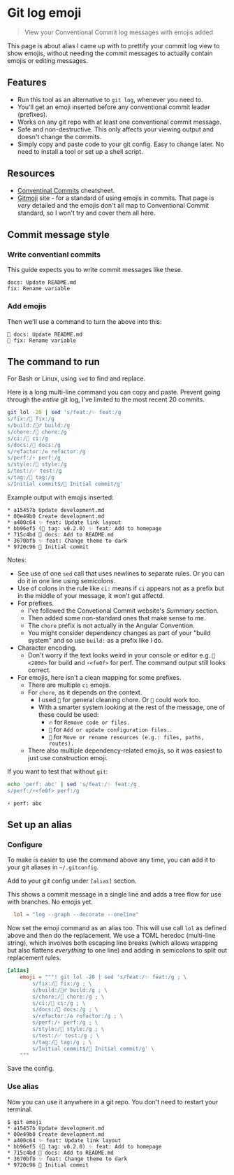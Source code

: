 # Git log emoji
> View your Conventional Commit log messages with emojis added


This page is about alias I came up with to prettify your commit log view to show emojis, without needing the commit messages to actually contain emojis or editing messages.


## Features

- Run this tool as an alternative to `git log`, whenever you need to.
- You'll get an emoji inserted before any conventional commit leader (prefixes).
- Works on any git repo with at least one conventional commit message.
- Safe and non-destructive. This only affects your viewing output and doesn't change the commits.
- Simply copy and paste code to your git config. Easy to change later. No need to install a tool or set up a shell script.


## Resources

- [Conventinal Commits](https://michaelcurrin.github.io/dev-cheatsheets/cheatsheets/other/conventional-commits.html) cheatsheet.
- [Gitmoji](https://gitmoji.dev/) site - for a standard of using emojis in commits. That page is _very_ detailed and the emojis don't all map to Conventional Commit standard, so I won't try and cover them all here.


## Commit message style

### Write conventianl commits

This guide expects you to write commit messages like these.

```
docs: Update README.md
fix: Rename variable
```

### Add emojis

Then we'll use a command to turn the above into this:

```
📝 docs: Update README.md
🐛 fix: Rename variable
```


## The command to run

For Bash or Linux, using `sed` to find and replace.

Here is a long multi-line command you can copy and paste. Prevent going through the _entire_ git log, I've limited to the most recent 20 commits.

```sh
git lol -20 | sed 's/feat:/✨ feat:/g
s/fix:/🐛 fix:/g
s/build:/👷‍♂️ build:/g
s/chore:/🧽 chore:/g
s/ci:/🔧 ci:/g
s/docs:/📝 docs:/g
s/refactor:/♻️ refactor:/g
s/perf:/⚡️ perf:/g
s/style:/🎨 style:/g
s/test:/✅ test:/g
s/tag:/🔖 tag:/g
s/Initial commit$/🎉 Initial commit/g'
```

Example output with emojis inserted:

```
* a15457b Update development.md
* 00e49b0 Create development.md
* a400c64 ✨ feat: Update link layout
* bb96ef5 (🔖 tag: v0.2.0) ✨ feat: Add to homepage
* 715c4bd 📝 docs: Add to README.md
* 3670bfb ✨ feat: Change theme to dark
* 9720c96 🎉 Initial commit
```

Notes:

- See use of one `sed` call that uses newlines to separate rules. Or you can do it in one line using semicolons.
- Use of colons in the rule like `ci:` means if `ci` appears not as a prefix but in the middle of your message, it won't get affectd.
- For prefixes.
    - I've followed the Convetional Commit website's _Summary_ section.
    - Then added some non-standard ones that make sense to me.
    - The `chore` prefix is not actually in the Angular Convention. 
    - You might consider dependency changes as part of your "build system" and so use `build:` as a prefix like I do.
- Character encoding.
    - Don't worry if the text looks weird in your console or editor e.g. `👷<200d>` for build and `⚡<fe0f>` for perf. The command output still looks correct.
- For emojis, here isn't a clean mapping for some prefixes.
    - There are multiple `ci` emojis.
    - For `chore`, as it depends on the context. 
        - I used `🧽` for general cleaning chore. Or `🧹` could work too. 
        - With a smarter system looking at the rest of the message, one of these could be used:
            - `🔥` for `Remove code or files.` 
            -  `🔧` for `Add or update configuration files.`.
            -  `🚚` for `Move or rename resources (e.g.: files, paths, routes).`
    - There also multiple dependency-related emojis, so it was easiest to just use construction emoji.

<!-- TODO turn this into a non-code mapping cheatsheet -->

<!-- TODO add support for one-word commits like "style" or "docs" -->

<!-- TODO add support for Update x -->

<!-- TODO add support for recognized extension - need grouping to add it back and that gets messy or not possible in sed . e.g. Update ...yml - or use Auto Commit -->

<!-- TODO :emoji: sub for emoji -->

If you want to test that without `git`:

```sh
echo 'perf: abc' | sed 's/feat:/✨ feat:/g
s/perf:/⚡<fe0f> perf:/g
```
```
⚡️ perf: abc
```


## Set up an alias

### Configure

To make is easier to use the command above any time, you can add it to your git aliases in `~/.gitconfig`.

Add to your git config under `[alias]` section.

This shows a commit message in a single line and adds a tree flow for use with branches. No emojis yet.

```toml
  lol = "log --graph --decorate --oneline"
```

Now set the emoji command as an alias too. This will use call `lol` as defined above and then do the replacement. We use a TOML heredoc (multi-line string), which involves both escaping line breaks (which allows wrapping but also flattens _everything_ to one line) and adding in semicolons to split out replacement rules.

```toml
[alias]
    emoji = """! git lol -20 | sed 's/feat:/✨ feat:/g ; \
		s/fix:/🐛 fix:/g ; \
		s/build:/👷‍♂️ build:/g ; \
		s/chore:/🧽 chore:/g ; \
		s/ci:/🔧 ci:/g ; \
		s/docs:/📝 docs:/g ; \
		s/refactor:/♻️ refactor:/g ; \
		s/perf:/⚡️ perf:/g ; \
		s/style:/🎨 style:/g ; \
		s/test:/✅ test:/g ; \
		s/tag:/🔖 tag:/g ; \
		s/Initial commit$/🎉 Initial commit/g' \
	"""
```

Save the config.

### Use alias

Now you can use it anywhere in a git repo. You don't need to restart your terminal.

```console
$ git emoji
* a15457b Update development.md
* 00e49b0 Create development.md
* a400c64 ✨ feat: Update link layout
* bb96ef5 (🔖 tag: v0.2.0) ✨ feat: Add to homepage
* 715c4bd 📝 docs: Add to README.md
* 3670bfb ✨ feat: Change theme to dark
* 9720c96 🎉 Initial commit
```
